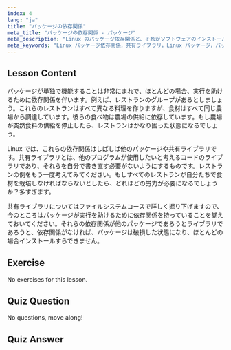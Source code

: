 ```yaml
---
index: 4
lang: "ja"
title: "パッケージの依存関係"
meta_title: "パッケージの依存関係 - パッケージ"
meta_description: "Linux のパッケージ依存関係と、それがソフトウェアのインストールにいかに重要であるかを学びます。共有ライブラリを理解し、破損したパッケージを回避します。Linux の学習を始めましょう！"
meta_keywords: "Linux パッケージ依存関係，共有ライブラリ，Linux パッケージ，パッケージ管理，Linux チュートリアル，初心者 Linux, Linux ガイド"
---
```


## Lesson Content

パッケージが単独で機能することは非常にまれで、ほとんどの場合、実行を助けるために依存関係を伴います。例えば、レストランのグループがあるとしましょう。これらのレストランはすべて異なる料理を作りますが、食材はすべて同じ農場から調達しています。彼らの食べ物は農場の供給に依存しています。もし農場が突然食料の供給を停止したら、レストランはかなり困った状態になるでしょう。

Linux では、これらの依存関係はしばしば他のパッケージや共有ライブラリです。共有ライブラリとは、他のプログラムが使用したいと考えるコードのライブラリであり、それらを自分で書き直す必要がないようにするものです。レストランの例をもう一度考えてみてください。もしすべてのレストランが自分たちで食材を栽培しなければならないとしたら、どれほどの労力が必要になるでしょうか？多すぎます。

共有ライブラリについてはファイルシステムコースで詳しく掘り下げますので、今のところはパッケージが実行を助けるために依存関係を持っていることを覚えておいてください。それらの依存関係が他のパッケージであろうとライブラリであろうと、依存関係がなければ、パッケージは破損した状態になり、ほとんどの場合インストールすらできません。

## Exercise

No exercises for this lesson.

## Quiz Question

No questions, move along!

## Quiz Answer
